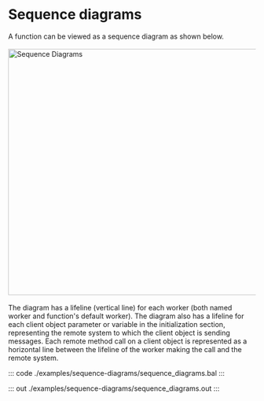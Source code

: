 # Sequence diagrams

A function can be viewed as a sequence diagram as shown below.
<br/><br/>
<img src="/learn/by-example/images/sequence-diagram.png" alt="Sequence Diagrams" width="600" height="500">
<br/><br/>
The diagram has a lifeline (vertical line) for each worker (both named 
worker and function's default worker).
The diagram also has a lifeline for each client object parameter or variable in 
the initialization section, representing the remote system to which the client 
object is sending messages.
Each remote method call on a client object is represented as a horizontal line
between the lifeline of the worker making the call and the remote system.


::: code ./examples/sequence-diagrams/sequence_diagrams.bal :::

::: out ./examples/sequence-diagrams/sequence_diagrams.out :::